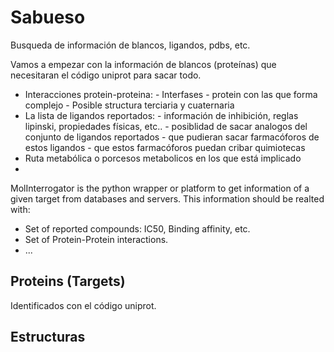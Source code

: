 # Sabueso

Busqueda de información de blancos, ligandos, pdbs, etc.

Vamos a empezar con la información de blancos (proteínas) que necesitaran el código uniprot para
sacar todo.


- Interacciones protein-proteina:
        - Interfases
        - protein con las que forma complejo
        - Posible structura terciaria y cuaternaria
- La lista de ligandos reportados:
        - información de inhibición, reglas lipinski, propiedades físicas, etc..
        - posiblidad de sacar analogos del conjunto de ligandos reportados
        - que pudieran sacar farmacóforos de estos ligandos
        - que estos farmacóforos puedan cribar quimiotecas
- Ruta metabólica o porcesos metabolicos en los que está implicado
- 


MolInterrogator is the python wrapper or platform to get information of a given target from
databases and servers. This information should be realted with:

- Set of reported compounds: IC50, Binding affinity, etc.
- Set of Protein-Protein interactions.
- ...

## Proteins (Targets)

Identificados con el código uniprot.


## Estructuras
